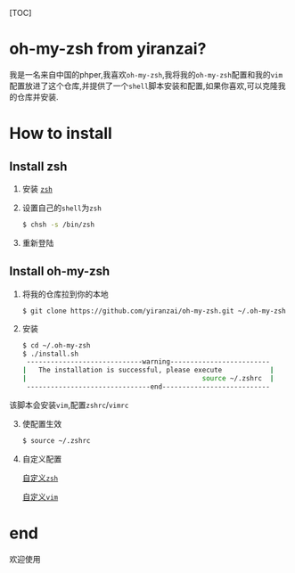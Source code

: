 [TOC]
# oh-my-zsh from yiranzai?
我是一名来自中国的phper,我喜欢`oh-my-zsh`,我将我的`oh-my-zsh`配置和我的`vim`配置放进了这个仓库,并提供了一个`shell`脚本安装和配置,如果你喜欢,可以克隆我的仓库并安装.

# How to install

## Install zsh
1. 安装 [`zsh`](zsh.md)

2. 设置自己的`shell`为`zsh`

   ```sh
   $ chsh -s /bin/zsh
   ```

3. 重新登陆

## Install oh-my-zsh
1. 将我的仓库拉到你的本地

   ```shell
   $ git clone https://github.com/yiranzai/oh-my-zsh.git ~/.oh-my-zsh
   ```

2. 安装
    ```sh
    $ cd ~/.oh-my-zsh
    $ ./install.sh
     -----------------------------warning-------------------------
    |   The installation is successful, please execute            |
    |                                            source ~/.zshrc  |
     -------------------------------end---------------------------
    ```
该脚本会安装`vim`,配置`zshrc`/`vimrc`

3. 使配置生效
    ```sh
    $ source ~/.zshrc
    ```

4. 自定义配置

   [自定义`zsh`](oh-my-zsh.md)

   [自定义`vim`](vim.md)

# end

欢迎使用